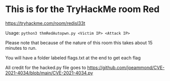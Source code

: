 # This is for the TryHackMe room Red
 https://tryhackme.com/room/redisl33t

Usage: ```python3 thmRedAutopwn.py <Victim IP> <Attack IP>```

Please note that because of the nature of this room this takes about 15 minutes to run. 

You will have a folder labeled flags.txt at the end to get each flag

All credit for the hacked.py file goes to https://github.com/joeammond/CVE-2021-4034/blob/main/CVE-2021-4034.py
